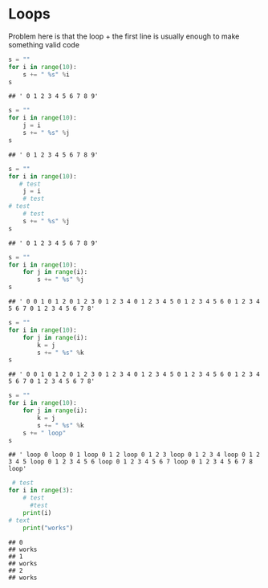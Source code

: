 # Loops

Problem here is that the loop + the first line is usually enough to make something valid code

```python
s = ""
for i in range(10):
    s += " %s" %i
s
```

```
## ' 0 1 2 3 4 5 6 7 8 9'
```

```python
s = ""
for i in range(10):
    j = i
    s += " %s" %j
s
```

```
## ' 0 1 2 3 4 5 6 7 8 9'
```

```python
s = ""
for i in range(10):
   # test
    j = i
    # test
# test
    # test
    s += " %s" %j
s
```

```
## ' 0 1 2 3 4 5 6 7 8 9'
```

```python
s = ""
for i in range(10):
    for j in range(i):
        s += " %s" %j
s
```

```
## ' 0 0 1 0 1 2 0 1 2 3 0 1 2 3 4 0 1 2 3 4 5 0 1 2 3 4 5 6 0 1 2 3 4 5 6 7 0 1 2 3 4 5 6 7 8'
```

```python
s = ""
for i in range(10):
    for j in range(i):
        k = j
        s += " %s" %k
s
```

```
## ' 0 0 1 0 1 2 0 1 2 3 0 1 2 3 4 0 1 2 3 4 5 0 1 2 3 4 5 6 0 1 2 3 4 5 6 7 0 1 2 3 4 5 6 7 8'
```

```python
s = ""
for i in range(10):
    for j in range(i):
        k = j
        s += " %s" %k
    s += " loop"
s
```

```
## ' loop 0 loop 0 1 loop 0 1 2 loop 0 1 2 3 loop 0 1 2 3 4 loop 0 1 2 3 4 5 loop 0 1 2 3 4 5 6 loop 0 1 2 3 4 5 6 7 loop 0 1 2 3 4 5 6 7 8 loop'
```

```python
 # test
for i in range(3):
    # test
      #test
    print(i)
# text
    print("works")
```

```
## 0
## works
## 1
## works
## 2
## works
```
